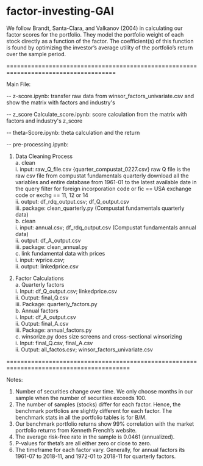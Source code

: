 # factor-investing-GAI

We follow Brandt, Santa-Clara, and Valkanov (2004) in calculating our factor scores for the portfolio. They model the portfolio weight of each stock directly as a function of the factor. The coefficient(s) of this function is found by optimizing the investor’s average utility of the portfolio’s return over the sample period.

===================================================================================== <br/>

Main File:<br/>

-- z-score.ipynb: transfer raw data from winsor_factors_univariate.csv and show the matrix with factors and industry's

-- z_score Calculate_score.ipynb: score calculation from the matrix with factors and industry's z_score <br/>

-- theta-Score.ipynb: theta calculation and the return <br/>

-- pre-processing.ipynb: 
1. Data Cleaning Process <br/>
   a. clean <br/>
        i. input: raw_Q_file.csv {quarter_compustat_0227.csv}
            raw Q file is the raw csv file from compustat fundamentals quarterly download all the variables and entire database from 1961-01 to the latest available date in the query filter for foreign incorporation code or fic == USA exchange code or exchg == 11, 12 or 14 <br/>
        ii. output: df_rdq_output.csv; df_Q_output.csv <br/>
        iii. package: clean_quarterly.py (Compustat fundamentals quarterly data)<br/>
   b. clean <br/>
        i. input: annual.csv; df_rdq_output.csv (Compustat fundamentals annual data)<br/>
        ii. output: df_A_output.csv <br/>
        iii. package: clean_annual.py <br/>
   c. link fundamental data with prices <br/>
        i. input: wprice.csv; <br/>
        ii. output: linkedprice.csv <br/>

2. Factor Calculations <br/>
   a. Quarterly factors <br/>
        i. Input: df_Q_output.csv; linkedprice.csv <br/>
        ii. Output: final_Q.csv <br/>
        iii. Package: quarterly_factors.py <br/>
   b. Annual factors <br/>
        i. Input: df_A_output.csv <br/>
        ii. Output: final_A.csv <br/>
        iii. Package: annual_factors.py <br/>
   c. winsorize.py does size screens and cross-sectional winsorizing <br/>
        i. Input: final_Q.csv, final_A.csv <br/>
        ii. Output: all_factos.csv; winsor_factors_univariate.csv <br/>

=========================================================================================

Notes:
1. Number of securities change over time. We only choose months in our sample when the
number of securities exceeds 100.
2. The number of samples (stocks) differ for each factor. Hence, the benchmark portfolios are
slightly different for each factor. The benchmark stats in all the portfolio tables is for B/M.
3. Our benchmark portfolio returns show 99% correlation with the market portfolio returns from
Kenneth French’s website.
4. The average risk-free rate in the sample is 0.0461 (annualized).
5. P-values for theta’s are all either zero or close to zero.
6. The timeframe for each factor vary. Generally, for annual factors its 1961-07 to 2018-11, and 1972-01 to 2018-11 for quarterly factors.
